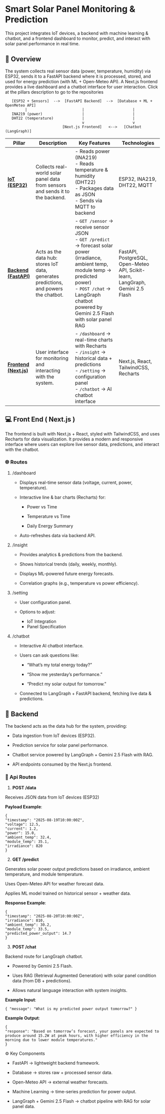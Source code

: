 # Smart Solar Panel Monitoring & Prediction
This project integrates IoT devices, a backend with machine learning & chatbot, and a frontend dashboard to monitor, predict, and interact with solar panel performance in real time.

## 📌 Overview
The system collects real sensor data (power, temperature, humidity) via ESP32, sends it to a FastAPI backend where it is processed, stored, and used for energy prediction (with ML + Open-Meteo API). A Next.js frontend provides a live dashboard and a chatbot interface for user interaction. Click at the pillars description to go to the repositories 
```
   [ESP32 + Sensors]  -->  [FastAPI Backend]  -->  [Database + ML + OpenMeteo API]
         |                         |                      |
   INA219 (power)                  |                      |
   DHT22 (temperature)             |                      |
                                   v                      v
                          [Next.js Frontend]   <-->   [Chatbot (LangGraph)]

```
| Pillar    | Description | Key Features | Technologies |
|-----------|-------------|--------------|--------------|
| [**IoT (ESP32)**](https://github.com/Ramahabir/Solar-Panel) | Collects real-world solar panel data from sensors and sends it to the backend. | - Reads power (INA219)<br>- Reads temperature & humidity (DHT22)<br>- Packages data as JSON<br>- Sends via MQTT to backend | ESP32, INA219, DHT22, MQTT |
| [**Backend (FastAPI)**](https://github.com/Ramahabir/MLearning) | Acts as the data hub: stores IoT data, generates predictions, and powers the chatbot. | - `GET /sensor` → receive sensor JSON<br>- `GET /predict` → forecast solar power (irradiance, ambient temp, module temp → predicted power)<br>- `POST /chat` → LangGraph chatbot powered by Gemini 2.5 Flash with solar panel RAG | FastAPI, PostgreSQL, Open-Meteo API, Scikit-learn, LangGraph, Gemini 2.5 Flash |
| [**Frontend (Next.js)**](https://github.com/Ramahabir/solar-power-website)  | User interface for monitoring and interacting with the system. | - `/dashboard` → real-time charts with Recharts<br>- `/insight` → historical data + predictions<br>- `/setting` → configuration panel<br>- `/chatbot` → AI chatbot interface | Next.js, React, TailwindCSS, Recharts |



## 💻 Front End ( Next.js )
The frontend is built with Next.js + React, styled with TailwindCSS, and uses Recharts for data visualization. It provides a modern and responsive interface where users can explore live sensor data, predictions, and interact with the chatbot.

### 🌐 Routes

1. /dashboard

    - Displays real-time sensor data (voltage, current, power, temperature).

    - Interactive line & bar charts (Recharts) for:

        - Power vs Time

        - Temperature vs Time

        - Daily Energy Summary

    - Auto-refreshes data via backend API.

2. /insight

    - Provides analytics & predictions from the backend.

    - Shows historical trends (daily, weekly, monthly).

    - Displays ML-powered future energy forecasts.

    - Correlation graphs (e.g., temperature vs power efficiency).

3. /setting

    - User configuration panel.

    - Options to adjust:

        - IoT Integration
        - Panel Specification
4. /chatbot

    - Interactive AI chatbot interface.

    - Users can ask questions like:

        - “What’s my total energy today?”

        - “Show me yesterday’s performance.”

        - “Predict my solar output for tomorrow.”

    - Connected to LangGraph + FastAPI backend, fetching live data & predictions.

## 🔧 Backend
The backend acts as the data hub for the system, providing:

 - Data ingestion from IoT devices (ESP32).

 - Prediction service for solar panel performance.

 - Chatbot service powered by LangGraph + Gemini 2.5 Flash with RAG.

 - API endpoints consumed by the Next.js frontend.

### 📡 Api Routes
1. __POST /data__

Receives JSON data from IoT devices (ESP32)

**Payload Example**:

    {
    "timestamp": "2025-08-19T10:00:00Z",
    "voltage": 12.5,
    "current": 1.2,
    "power": 15.0,
    "ambient_temp": 32.4,
    "module_temp": 35.1,
    "irradiance": 820
    }

2. __GET /predict__

Generates solar power output predictions based on irradiance, ambient temperature, and module temperature.

Uses Open-Meteo API for weather forecast data.

Applies ML model trained on historical sensor + weather data.

**Response Example**:

    {
    "timestamp": "2025-08-20T10:00:00Z",
    "irradiance": 810,
    "ambient_temp": 30.2,
    "module_temp": 33.5,
    "predicted_power_output": 14.7
    }

3. __POST /chat__

Backend route for LangGraph chatbot.

- Powered by Gemini 2.5 Flash.

- Uses RAG (Retrieval Augmented Generation) with solar panel condition data (from DB + predictions).

- Allows natural language interaction with system insights.

**Example Input**:

    { "message": "What is my predicted power output tomorrow?" }


**Example Output**:

    {
    "response": "Based on tomorrow’s forecast, your panels are expected to produce around 15.2W at peak hours, with higher efficiency in the morning due to lower module temperatures."
    }

⚙️ Key Components

- FastAPI → lightweight backend framework.

- Database → stores raw + processed sensor data.

- Open-Meteo API → external weather forecasts.

- Machine Learning → time-series prediction for power output.

- LangGraph + Gemini 2.5 Flash → chatbot pipeline with RAG for solar panel data.